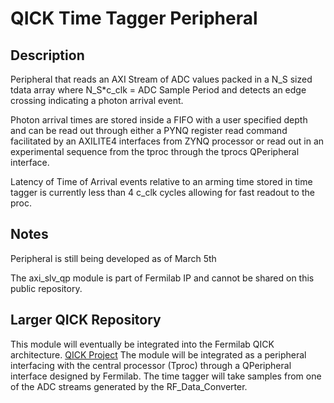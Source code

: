 # QICK Time Tagger Peripheral

## Description 

Peripheral that reads an AXI Stream of ADC values packed in a N_S sized tdata array where N_S*c_clk = ADC Sample Period and detects an edge crossing indicating a photon arrival event. 

Photon arrival times are stored inside a FIFO with a user specified depth and can be read out through either a PYNQ register read command facilitated by an AXILITE4 interfaces from ZYNQ processor or read out in an experimental sequence from the tproc through the tprocs QPeripheral interface. 

Latency of Time of Arrival events relative to an arming time stored in time tagger is currently less than 4 c_clk cycles allowing for fast readout to the proc. 

## Notes 
Peripheral is still being developed as of March 5th

The axi_slv_qp module is part of Fermilab IP and cannot be shared on this public repository. 

## Larger QICK Repository
This module will eventually be integrated into the Fermilab QICK architecture. [QICK Project](https://github.com/hcskinker/qick-spin.git)
The module will be integrated as a peripheral interfacing with the central processor (Tproc) through a QPeripheral interface designed by Fermilab. The time tagger will 
take samples from one of the ADC streams generated by the RF_Data_Converter.
